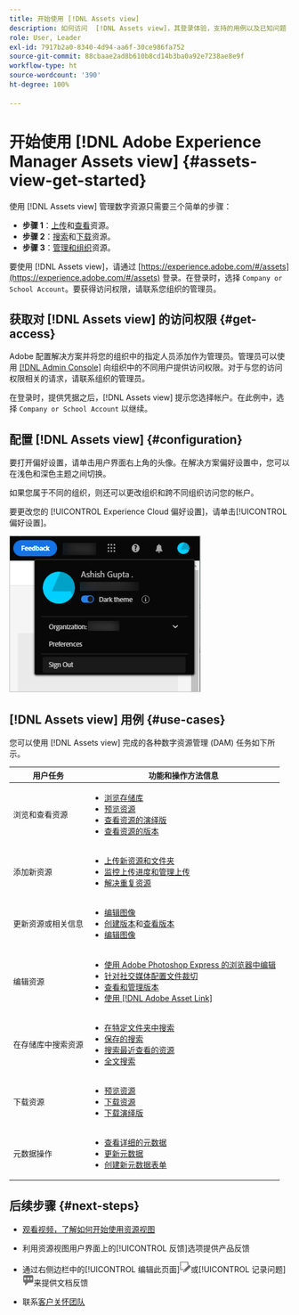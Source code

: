```yaml
---
title: 开始使用 [!DNL Assets view]
description: 如何访问  [!DNL Assets view]，其登录体验，支持的用例以及已知问题
role: User, Leader
exl-id: 7917b2a0-8340-4d94-aa6f-30ce986fa752
source-git-commit: 88cbaae2ad8b610b8cd14b3ba0a92e7238ae8e9f
workflow-type: ht
source-wordcount: '390'
ht-degree: 100%

---
```


# 开始使用 [!DNL Adobe Experience Manager Assets view] {#assets-view-get-started}

<!-- TBD: Make links for these steps. -->

使用 [!DNL Assets view] 管理数字资源只需要三个简单的步骤：

* **步骤 1**：[上传](/help/assets/add-delete-assets-view.md)和[查看](/help/assets/navigate-assets-view.md)资源。
* **步骤 2**：[搜索](/help/assets/search-assets-view.md)和[下载](/help/assets/manage-organize-assets-view.md#download)资源。
* **步骤 3**：[管理和组织](/help/assets/manage-organize-assets-view.md)资源。

要使用 [!DNL Assets view]，请通过 [https://experience.adobe.com/#/assets](https://experience.adobe.com/#/assets) 登录。在登录时，选择 `Company or School Account`。要获得访问权限，请联系您组织的管理员。

<!--In addition, more reference information that can be helpful is [understanding of the user interface](/help/assets/navigate-assets-view.md), [list of use cases](#use-cases), [supported file types](/help/assets/supported-file-formats-assets-view.md), and [known issues](/help/assets/release-notes.md#known-issues).
-->

## 获取对 [!DNL Assets view] 的访问权限 {#get-access}

Adobe 配置解决方案并将您的组织中的指定人员添加作为管理员。管理员可以使用 [[!DNL Admin Console]](https://helpx.adobe.com/cn/enterprise/using/admin-console.html) 向组织中的不同用户提供访问权限。对于与您的访问权限相关的请求，请联系组织的管理员。

在登录时，提供凭据之后，[!DNL Assets view] 提示您选择帐户。在此例中，选择 `Company or School Account` 以继续。

## 配置 [!DNL Assets view] {#configuration}

要打开偏好设置，请单击用户界面右上角的头像。在解决方案偏好设置中，您可以在浅色和深色主题之间切换。

如果您属于不同的组织，则还可以更改组织和跨不同组织访问您的帐户。

要更改您的 [!UICONTROL Experience Cloud 偏好设置]，请单击[!UICONTROL 偏好设置]。

![切换设色和浅色主题的偏好设置](assets/theme-change.png)

## [!DNL Assets view] 用例 {#use-cases}

您可以使用 [!DNL Assets view] 完成的各种数字资源管理 (DAM) 任务如下所示。

| 用户任务 | 功能和操作方法信息 |
|-----|------|
| 浏览和查看资源 | <ul> <li>[浏览存储库](/help/assets/navigate-assets-view.md#view-assets-and-details) </li> <li> [预览资源](/help/assets/navigate-assets-view.md#preview-assets) <li> [查看资源的演绎版](/help/assets/add-delete-assets-view.md#renditions) </li> <li>[查看资源的版本](/help/assets/manage-organize-assets-view.md#view-versions)</li></ul> |
| 添加新资源 | <ul> <li>[上传新资源和文件夹](/help/assets/add-delete.md#add-assets)</li> <li>[监控上传进度和管理上传](/help/assets/add-delete-assets-view.md#upload-progress)</li> <li>[解决重复资源](/help/assets/add-delete-assets-view.md#resolve-upload-fails)</li> </ul> |
| 更新资源或相关信息 | <ul> <li>[编辑图像](/help/assets/edit-images-assets-view.md)</li> <li>[创建版本](/help/assets/manage-organize-assets-view.md#create-versions)和[查看版本](/help/assets/manage-organize-assets-view.md#view-versions)</li> <li>[编辑图像](/help/assets/edit-images-assets-view.md)</li> </ul> |
| 编辑资源 | <ul> <li>[使用 Adobe Photoshop Express 的浏览器中编辑](/help/assets/edit-images-assets-view.md)</li> <li>[针对社交媒体配置文件裁切](/help/assets/edit-images-assets-view.md#crop-straighten-images)</li> <li>[查看和管理版本](/help/assets/manage-organize-assets-view.md#view-versions)</li> <li>[使用 [!DNL Adobe Asset Link]](/help/assets/integration-assets-view.md#integrations)</ul></ul> |
| 在存储库中搜索资源 | <ul> <li>[在特定文件夹中搜索](/help/assets/search-assets-view.md#refine-search-results)</li> <li>[保存的搜索](/help/assets/search-assets-view.md#saved-search)</li> <li>[搜索最近查看的资源](/help/assets/search-assets-view.md)</li> <li>[全文搜索](/help/assets/search-assets-view.md) |
| 下载资源 | <ul> <li> [预览资源](/help/assets/navigate-assets-view.md#preview-assets) </li> <li> [下载资源](/help/assets/manage-organize-assets-view.md#download) <li> [下载演绎版](/help/assets/add-delete-assets-view.md#renditions) </li></ul> |
| 元数据操作 | <ul> <li>[查看详细的元数据](/help/assets/metadata-assets-view.md) </li> <li> [更新元数据](/help/assets/metadata-assets-view.md#update-metadata)</li> <li> [创建新元数据表单](/help/assets/metadata-assets-view.md#metadata-forms) </li> </ul> |

## 后续步骤 {#next-steps}

* [观看视频，了解如何开始使用资源视图](https://experienceleague.adobe.com/docs/experience-manager-learn/assets-essentials/getting-started.html)

* 利用资源视图用户界面上的[!UICONTROL 反馈]选项提供产品反馈

* 通过右侧边栏中的[!UICONTROL 编辑此页面]![编辑页面](assets/do-not-localize/edit-page.png)或[!UICONTROL 记录问题]![创建 GitHub 问题](assets/do-not-localize/github-issue.png)来提供文档反馈

* 联系[客户关怀团队](https://experienceleague.adobe.com/?support-solution=General#support)


<!--TBD: Merge the below rows in the table when the use cases are documented/available.

| How do I delete assets? | <ul> <li>[Delete assets](/help/assets/manage-organize.md)</li> <li>Recover deleted assets</li> <li>Permanently delete assets</li> </ul> |
| How do I share assets or find shared assets? | <ul> <li>Shared by me</li> <li>Shared with me</li> <li>Share for comments and review</li> <li>Unshare assets</li> </ul> |
| How do I collaborate with others and get my assets reviewed | <ul> <li>Share for review</li> <li>Provide comments. Resolve and filter comments</li> <li>Annotations on images</li> <li>Assign tasks to specific users and prioritize</li> </ul> |

-->

<!-- 

## ![feedback icon](assets/do-not-localize/feedback-icon.png) Provide product feedback {#provide-feedback}

Adobe welcomes feedback about the solution. To provide feedback without even switching your working application, use the [!UICONTROL Feedback] option in the user interface. It also lets you attach files such as screenshots or video recording of an issue.

  ![feedback option in the interface](assets/feedback-panel.png)

To provide feedback for documentation, click [!UICONTROL Edit this page] ![edit the page](assets/do-not-localize/edit-page.png) or [!UICONTROL Log an issue] ![create a GitHub issue](assets/do-not-localize/github-issue.png) from the right sidebar. You can do one of the following: 

* Make the content updates and submit a GitHub pull request.
* Create an issue or ticket in GitHub. Retain the automatically populated article name when creating an issue.

-->
<!--
>[!MORELIKETHIS]
>
>* [Understand the user interface](/help/assets/navigate-asssets-view.md).
>* [Release notes and known issues](/help/assets/release-notes.md).
>* [Supported file types](/help/assets/supported-file-formats.md).
-->

